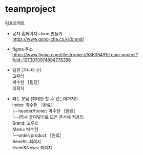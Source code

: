 # teamproject

팀프로젝트   
- 공차 홈페이지 clone 만들기   
https://www.gong-cha.co.kr/brand/   
- figma 주소   
https://www.figma.com/files/project/53606491/Team-project?fuid=1073070974884778396   

- 팀원 (가나다 순)   
고우리   
박수현 ［팀장］   
최희지   

- 파트 분담 (최대한 할 수 있는데까지!)   
index: 박수현 ［완료］   
├─header/footer: 박수현 ［완료］   
└─(복사 붙여넣기로 모든 문서에 적용!!)   
Brand: 고우리   
Menu: 박수현   
└─order/product ［완료］   
Benefit: 최희지   
Event&News: 최희지   
